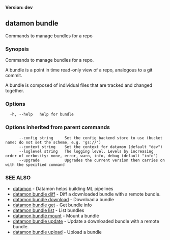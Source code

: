 **Version: dev**

## datamon bundle

Commands to manage bundles for a repo

### Synopsis

Commands to manage bundles for a repo.

A bundle is a point in time read-only view of a repo,
analogous to a git commit.

A bundle is composed of individual files that are tracked and changed
together.

### Options

```
  -h, --help   help for bundle
```

### Options inherited from parent commands

```
      --config string     Set the config backend store to use (bucket name: do not set the scheme, e.g. 'gs://')
      --context string    Set the context for datamon (default "dev")
      --loglevel string   The logging level. Levels by increasing order of verbosity: none, error, warn, info, debug (default "info")
      --upgrade           Upgrades the current version then carries on with the specified command
```

### SEE ALSO

* [datamon](datamon.md)	 - Datamon helps building ML pipelines
* [datamon bundle diff](datamon_bundle_diff.md)	 - Diff a downloaded bundle with a remote bundle.
* [datamon bundle download](datamon_bundle_download.md)	 - Download a bundle
* [datamon bundle get](datamon_bundle_get.md)	 - Get bundle info
* [datamon bundle list](datamon_bundle_list.md)	 - List bundles
* [datamon bundle mount](datamon_bundle_mount.md)	 - Mount a bundle
* [datamon bundle update](datamon_bundle_update.md)	 - Update a downloaded bundle with a remote bundle.
* [datamon bundle upload](datamon_bundle_upload.md)	 - Upload a bundle

